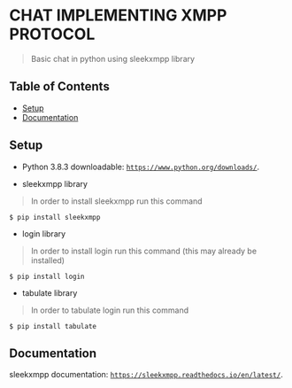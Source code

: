 # CHAT IMPLEMENTING XMPP PROTOCOL
> Basic chat in python using sleekxmpp library

## Table of Contents

- [Setup](#setup)
- [Documentation](#documentation)

## Setup

- Python 3.8.3
downloadable: <a href="https://www.python.org/downloads/" target="_blank">`https://www.python.org/downloads/`</a>.

- sleekxmpp library
> In order to install sleekxmpp run this command
```shell
$ pip install sleekxmpp
```

- login library
> In order to install login run this command (this may already be installed)
```shell
$ pip install login
```

- tabulate library
> In order to tabulate login run this command 
```shell
$ pip install tabulate
```

## Documentation

sleekxmpp documentation: <a href="https://sleekxmpp.readthedocs.io/en/latest/" target="_blank">`https://sleekxmpp.readthedocs.io/en/latest/`</a>.
